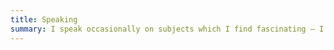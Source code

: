 ```yaml
---
title: Speaking
summary: I speak occasionally on subjects which I find fascinating — I have a bit of a theme around HTTP and JavaScript forming, but sometimes I like to kick the trend. Get in touch if you’d like to hear me speak at your next event.
---
```

